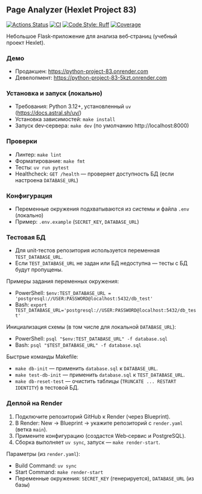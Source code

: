 ## Page Analyzer (Hexlet Project 83)

[![Actions Status](https://github.com/vlrkors/python-project-83/actions/workflows/hexlet-check.yml/badge.svg)](https://github.com/vlrkors/python-project-83/actions/workflows/hexlet-check.yml)
[![CI](https://github.com/vlrkors/python-project-83/actions/workflows/ci.yml/badge.svg)](https://github.com/vlrkors/python-project-83/actions/workflows/ci.yml)
[![Code Style: Ruff](https://img.shields.io/badge/code%20style-ruff-46a2f1.svg)](https://docs.astral.sh/ruff/)
[![Coverage](https://sonarcloud.io/api/project_badges/measure?project=vlrkors_python-project-83&metric=coverage)](https://sonarcloud.io/summary/new_code?id=vlrkors_python-project-83)

Небольшое Flask‑приложение для анализа веб‑страниц (учебный проект Hexlet).

### Демо
- Продакшен: https://python-project-83.onrender.com
- Девелопмент: https://python-project-83-5kzt.onrender.com

### Установка и запуск (локально)
- Требования: Python 3.12+, установленный `uv` (https://docs.astral.sh/uv/)
- Установка зависимостей: `make install`
- Запуск dev‑сервера: `make dev` (по умолчанию http://localhost:8000)

### Проверки
- Линтер: `make lint`
- Форматирование: `make fmt`
- Тесты: `uv run pytest`
- Healthcheck: `GET /health` — проверяет доступность БД (если настроена `DATABASE_URL`)

### Конфигурация
- Переменные окружения подхватываются из системы и файла `.env` (локально)
- Пример: `.env.example` (`SECRET_KEY`, `DATABASE_URL`)

### Тестовая БД
- Для unit‑тестов репозитория используется переменная `TEST_DATABASE_URL`.
- Если `TEST_DATABASE_URL` не задан или БД недоступна — тесты с БД будут пропущены.

Примеры задания переменных окружения:
- PowerShell: ``$env:TEST_DATABASE_URL = 'postgresql://USER:PASSWORD@localhost:5432/db_test'``
- Bash: ``export TEST_DATABASE_URL='postgresql://USER:PASSWORD@localhost:5432/db_test'``

Инициализация схемы (в том числе для локальной `DATABASE_URL`):
- PowerShell: ``psql "$env:TEST_DATABASE_URL" -f database.sql``
- Bash: ``psql "$TEST_DATABASE_URL" -f database.sql``

Быстрые команды Makefile:
- `make db-init` — применить `database.sql` к `DATABASE_URL`.
- `make test-db-init` — применить `database.sql` к `TEST_DATABASE_URL`.
- `make db-reset-test` — очистить таблицы (`TRUNCATE ... RESTART IDENTITY`) в тестовой БД.

### Деплой на Render
1. Подключите репозиторий GitHub к Render (через Blueprint).
2. В Render: New → Blueprint → укажите репозиторий с `render.yaml` (ветка `main`).
3. Примените конфигурацию (создастся Web‑сервис и PostgreSQL).
4. Сборка выполняет `uv sync`, запуск — `make render-start`.

Параметры (из `render.yaml`):
- Build Command: `uv sync`
- Start Command: `make render-start`
- Переменные окружения: `SECRET_KEY` (генерируется), `DATABASE_URL` (из базы)
